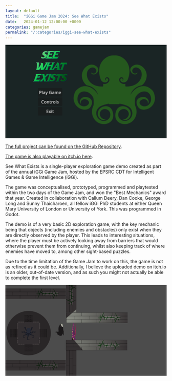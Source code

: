 ```yaml
---
layout: default
title:  "iGGi Game Jam 2024: See What Exists"
date:   2024-01-12 12:00:00 +0000
categories: gamejam
permalink: "/:categories/iggi-see-what-exists"
---
```


![gameplay](../img/See_What_Exists_1.png "The main menu of the game.")

[The full project can be found on the GitHub Repository][github].

[The game is also playable on itch.io here][itch].

See What Exists is a single-player exploration game demo created as part of the annual iGGi Game Jam, hosted by the EPSRC CDT for Intelligent Games & Game Intelligence (iGGi).

The game was conceptualised, prototyped, programmed and playtested within the two days of the Game Jam, and won the "Best Mechanics" award that year. Created in collaboration with Callum Deery, Dan Cooke, George Long and Sunny Thaicharoen, all fellow iGGi PhD students at either Queen Mary University of London or University of York. This was programmed in Godot.

The demo is of a very basic 2D exploration game, with the key mechanic being that objects (including enemies and obstacles) only exist when they are directly observed by the player. This leads to interesting situations, where the player must be actively looking away from barriers that would otherwise prevent them from continuing, whilst also keeping track of where enemies have moved to, among other sight-based puzzles.

Due to the time limitation of the Game Jam to work on this, the game is not as refined as it could be. Additionally, I believe the uploaded demo on itch.io is an older, out-of-date version, and as such you might not actually be able to complete the first level.

![gameplay](../img/See_What_Exists_2.png "An example screenshot of gameplay.")



[itch]: https://cfdj.itch.io/see-what-exists
[github]: https://github.com/longhousedev/gamejam2024